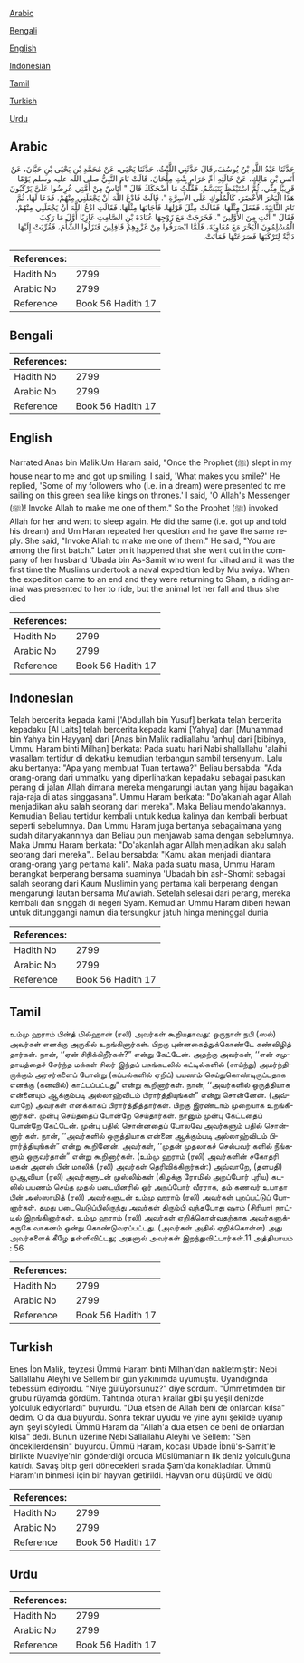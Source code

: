 [Arabic](#arabic)

[Bengali](#bengali)

[English](#english)

[Indonesian](#indonesian)

[Tamil](#tamil)

[Turkish](#turkish)

[Urdu](#urdu)

## Arabic


<div dir="rtl" lang="ar" style={{fontSize:'larger',backgroundColor:'#f8f9fa',padding:20}}>
حَدَّثَنَا عَبْدُ اللَّهِ بْنُ يُوسُفَ، قَالَ حَدَّثَنِي اللَّيْثُ، حَدَّثَنَا يَحْيَى، عَنْ مُحَمَّدِ بْنِ يَحْيَى بْنِ حَبَّانَ، عَنْ أَنَسِ بْنِ مَالِكٍ، عَنْ خَالَتِهِ أُمِّ حَرَامٍ بِنْتِ مِلْحَانَ، قَالَتْ نَامَ النَّبِيُّ صلى الله عليه وسلم يَوْمًا قَرِيبًا مِنِّي، ثُمَّ اسْتَيْقَظَ يَتَبَسَّمُ‏.‏ فَقُلْتُ مَا أَضْحَكَكَ قَالَ ‏"‏ أُنَاسٌ مِنْ أُمَّتِي عُرِضُوا عَلَىَّ يَرْكَبُونَ هَذَا الْبَحْرَ الأَخْضَرَ، كَالْمُلُوكِ عَلَى الأَسِرَّةِ ‏"‏‏.‏ قَالَتْ فَادْعُ اللَّهَ أَنْ يَجْعَلَنِي مِنْهُمْ‏.‏ فَدَعَا لَهَا، ثُمَّ نَامَ الثَّانِيَةَ، فَفَعَلَ مِثْلَهَا، فَقَالَتْ مِثْلَ قَوْلِهَا، فَأَجَابَهَا مِثْلَهَا‏.‏ فَقَالَتِ ادْعُ اللَّهَ أَنْ يَجْعَلَنِي مِنْهُمْ‏.‏ فَقَالَ ‏"‏ أَنْتِ مِنَ الأَوَّلِينَ ‏"‏‏.‏ فَخَرَجَتْ مَعَ زَوْجِهَا عُبَادَةَ بْنِ الصَّامِتِ غَازِيًا أَوَّلَ مَا رَكِبَ الْمُسْلِمُونَ الْبَحْرَ مَعَ مُعَاوِيَةَ، فَلَمَّا انْصَرَفُوا مِنْ غَزْوِهِمْ قَافِلِينَ فَنَزَلُوا الشَّأْمَ، فَقُرِّبَتْ إِلَيْهَا دَابَّةٌ لِتَرْكَبَهَا فَصَرَعَتْهَا فَمَاتَتْ‏.‏
</div>
<div style={{backgroundColor:'#f8f9fa',padding:20, marginBottom: 10}}><table> <thead> <tr> <th>References:</th> <th></th> </tr> </thead> <tbody><tr><td>Hadith No</td><td>2799</td></tr><tr><td>Arabic No</td><td>2799</td></tr><tr><td>Reference</td><td>Book 56 Hadith 17</td></tr></tbody></table></div>

## Bengali


<div dir="ltr" lang="bn" style={{fontSize:'larger',backgroundColor:'#f8f9fa',padding:20}}>

</div>
<div style={{backgroundColor:'#f8f9fa',padding:20, marginBottom: 10}}><table> <thead> <tr> <th>References:</th> <th></th> </tr> </thead> <tbody><tr><td>Hadith No</td><td>2799</td></tr><tr><td>Arabic No</td><td>2799</td></tr><tr><td>Reference</td><td>Book 56 Hadith 17</td></tr></tbody></table></div>

## English


<div dir="ltr" lang="en" style={{fontSize:'larger',backgroundColor:'#f8f9fa',padding:20}}>
Narrated Anas bin Malik:Um Haram said, "Once the Prophet (ﷺ) slept in my house near to me and got up smiling. I said, 'What makes you smile?' He replied, 'Some of my followers who (i.e. in a dream) were presented to me sailing on this green sea like kings on thrones.' I said, 'O Allah's Messenger (ﷺ)! Invoke Allah to make me one of them." So the Prophet (ﷺ) invoked Allah for her and went to sleep again. He did the same (i.e. got up and told his dream) and Um Haran repeated her question and he gave the same reply. She said, "Invoke Allah to make me one of them." He said, "You are among the first batch." Later on it happened that she went out in the company of her husband 'Ubada bin As-Samit who went for Jihad and it was the first time the Muslims undertook a naval expedition led by Mu awiya. When the expedition came to an end and they were returning to Sham, a riding animal was presented to her to ride, but the animal let her fall and thus she died
</div>
<div style={{backgroundColor:'#f8f9fa',padding:20, marginBottom: 10}}><table> <thead> <tr> <th>References:</th> <th></th> </tr> </thead> <tbody><tr><td>Hadith No</td><td>2799</td></tr><tr><td>Arabic No</td><td>2799</td></tr><tr><td>Reference</td><td>Book 56 Hadith 17</td></tr></tbody></table></div>

## Indonesian


<div dir="ltr" lang="id" style={{fontSize:'larger',backgroundColor:'#f8f9fa',padding:20}}>
Telah bercerita kepada kami ['Abdullah bin Yusuf] berkata telah bercerita kepadaku [Al Laits] telah bercerita kepada kami [Yahya] dari [Muhammad bin Yahya bin Hayyan] dari [Anas bin Malik radliallahu 'anhu] dari [bibinya, Ummu Haram binti Milhan] berkata: Pada suatu hari Nabi shallallahu 'alaihi wasallam tertidur di dekatku kemudian terbangun sambil tersenyum. Lalu aku bertanya: "Apa yang membuat Tuan tertawa?" Beliau bersabda: "Ada orang-orang dari ummatku yang diperlihatkan kepadaku sebagai pasukan perang di jalan Allah dimana mereka mengarungi lautan yang hijau bagaikan raja-raja di atas singgasana". Ummu Haram berkata: "Do'akanlah agar Allah menjadikan aku salah seorang dari mereka". Maka Beliau mendo'akannya. Kemudian Beliau tertidur kembali untuk kedua kalinya dan kembali berbuat seperti sebelumnya. Dan Ummu Haram juga bertanya sebagaimana yang sudah ditanyakannnya dan Beliau pun menjawab sama dengan sebelumnya. Maka Ummu Haram berkata: "Do'akanlah agar Allah menjadikan aku salah seorang dari mereka".. Beliau bersabda: "Kamu akan menjadi diantara orang-orang yang pertama kali". Maka pada suatu masa, Ummu Haram berangkat berperang bersama suaminya 'Ubadah bin ash-Shomit sebagai salah seorang dari Kaum Muslimin yang pertama kali berperang dengan mengarungi lautan bersama Mu'awiah. Setelah selesai dari perang, mereka kembali dan singgah di negeri Syam. Kemudian Ummu Haram diberi hewan untuk ditunggangi namun dia tersungkur jatuh hinga meninggal dunia
</div>
<div style={{backgroundColor:'#f8f9fa',padding:20, marginBottom: 10}}><table> <thead> <tr> <th>References:</th> <th></th> </tr> </thead> <tbody><tr><td>Hadith No</td><td>2799</td></tr><tr><td>Arabic No</td><td>2799</td></tr><tr><td>Reference</td><td>Book 56 Hadith 17</td></tr></tbody></table></div>

## Tamil


<div dir="ltr" lang="ta" style={{fontSize:'larger',backgroundColor:'#f8f9fa',padding:20}}>
உம்மு ஹராம் பின்த் மில்ஹான் (ரலி) அவர்கள் கூறியதாவது: ஒருநாள் நபி (ஸல்) அவர்கள் எனக்கு அருகில் உறங்கினார்கள். பிறகு புன்னகைத்துக்கொண்டே கண்விழித் தார்கள். நான், ‘‘ஏன் சிரிக்கிறீர்கள்?” என்று கேட்டேன். அதற்கு அவர்கள், ‘‘என் சமுதாயத்தைச் சேர்ந்த மக்கள் சிலர் இந்தப் பசுங்கடலில் கட்டில்களில் (சாய்ந்து) அமர்ந்திருக்கும் அரசர்களைப் போன்று (கப்பல்களில் ஏறிப்) பயணம் செய்துகொண்டிருப்பதாக எனக்கு (கனவில்) காட்டப்பட்டது” என்று கூறினார்கள். நான், ‘‘அவர்களில் ஒருத்தியாக என்னையும் ஆக்கும்படி அல்லாஹ்விடம் பிரார்த்தியுங்கள்” என்று சொன்னேன். (அவ்வாறே) அவர்கள் எனக்காகப் பிரார்த்தித்தார்கள். பிறகு இரண்டாம் முறையாக உறங்கினார்கள். முன்பு செய்ததைப் போன்றே செய்தார்கள். நானும் முன்பு கேட்டதைப் போன்றே கேட்டேன். முன்பு பதில் சொன்னதைப் போலவே அவர்களும் பதில் சொன்னார் கள். நான், ‘‘அவர்களில் ஒருத்தியாக என்னை ஆக்கும்படி அல்லாஹ்விடம் பிரார்த்தியுங்கள்” என்று கூறினேன். அவர்கள், ‘‘முதன் முதலாகச் செல்பவர் களில் நீங்களும் ஒருவர்தான்” என்று கூறினார்கள். (உம்மு ஹராம் (ரலி) அவர்களின் சகோதரி மகன் அனஸ் பின் மாலிக் (ரலி) அவர்கள் தெரிவிக்கிறார்கள்:) அவ்வாறே, (தளபதி) முஆவியா (ரலி) அவர்களுடன் முஸ்லிம்கள் (கிழக்கு ரோமில் அறப்போர் புரிய) கடலில் பயணம் செய்த முதல் படையினரில் ஓர் அறப்போர் வீரராக, தம் கணவர் உபாதா பின் அஸ்ஸாமித் (ரலி) அவர்களுடன் உம்மு ஹராம் (ரலி) அவர்கள் புறப்பட்டுப் போனார்கள். தமது படையெடுப்பிலிருந்து அவர்கள் திரும்பி வந்தபோது ஷாம் (சிரியா) நாட்டில் இறங்கினார்கள். உம்மு ஹராம் (ரலி) அவர்கள் ஏறிக்கொள்வதற்காக அவர்களுக்கருகே வாகனம் ஒன்று கொண்டுவரப்பட்டது. (அவர்கள் அதில் ஏறிக்கொள்ள) அது அவர்களைக் கீழே தள்ளிவிட்டது; அதனால் அவர்கள் இறந்துவிட்டார்கள்.11 அத்தியாயம் : 56
</div>
<div style={{backgroundColor:'#f8f9fa',padding:20, marginBottom: 10}}><table> <thead> <tr> <th>References:</th> <th></th> </tr> </thead> <tbody><tr><td>Hadith No</td><td>2799</td></tr><tr><td>Arabic No</td><td>2799</td></tr><tr><td>Reference</td><td>Book 56 Hadith 17</td></tr></tbody></table></div>

## Turkish


<div dir="ltr" lang="tr" style={{fontSize:'larger',backgroundColor:'#f8f9fa',padding:20}}>
Enes İbn Malik, teyzesi Ümmü Haram binti Milhan'dan nakletmiştir: Nebi Sallallahu Aleyhi ve Sellem bir gün yakınımda uyumuştu. Uyandığında tebessüm ediyordu. "Niye gülüyorsunuz?" diye sordum. "Ümmetimden bir grubu rüyamda gördüm. Tahtında oturan krallar gibi şu yeşil denizde yolculuk ediyorlardı" buyurdu. "Dua etsen de Allah beni de onlardan kılsa" dedim. O da dua buyurdu. Sonra tekrar uyudu ve yine aynı şekilde uyanıp aynı şeyi söyledi. Ümmü Haram da "Allah'a dua etsen de beni de onlardan kılsa" dedi. Bunun üzerine Nebi Sallallahu Aleyhi ve Sellem: "Sen öncekilerdensin" buyurdu. Ümmü Haram, kocası Ubade İbnü's-Samit'le birlikte Muaviye'nin gönderdiği orduda Müslümanların ilk deniz yolculuğuna katıldı. Savaş bitip geri dönecekleri sırada Şam'da konakladılar. Ümmü Haram'ın binmesi için bir hayvan getirildi. Hayvan onu düşürdü ve öldü
</div>
<div style={{backgroundColor:'#f8f9fa',padding:20, marginBottom: 10}}><table> <thead> <tr> <th>References:</th> <th></th> </tr> </thead> <tbody><tr><td>Hadith No</td><td>2799</td></tr><tr><td>Arabic No</td><td>2799</td></tr><tr><td>Reference</td><td>Book 56 Hadith 17</td></tr></tbody></table></div>

## Urdu


<div dir="rtl" lang="ur" style={{fontSize:'larger',backgroundColor:'#f8f9fa',padding:20}}>

</div>
<div style={{backgroundColor:'#f8f9fa',padding:20, marginBottom: 10}}><table> <thead> <tr> <th>References:</th> <th></th> </tr> </thead> <tbody><tr><td>Hadith No</td><td>2799</td></tr><tr><td>Arabic No</td><td>2799</td></tr><tr><td>Reference</td><td>Book 56 Hadith 17</td></tr></tbody></table></div>